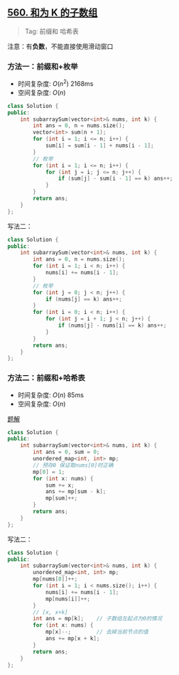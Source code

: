 ## [560. 和为 K 的子数组](https://leetcode.cn/problems/subarray-sum-equals-k/description/)

> Tag: 前缀和 哈希表

注意：有**负数**，不能直接使用滑动窗口

### 方法一：前缀和+枚举
* 时间复杂度: ${O(n^2)}$ 2168ms
* 空间复杂度: ${O(n)}$
```cpp
class Solution {
public:
    int subarraySum(vector<int>& nums, int k) {
        int ans = 0, n = nums.size();
        vector<int> sum(n + 1);
        for (int i = 1; i <= n; i++) {
            sum[i] = sum[i - 1] + nums[i - 1];
        }
        // 枚举
        for (int i = 1; i <= n; i++) {
            for (int j = i; j <= n; j++) {
                if (sum[j] - sum[i - 1] == k) ans++;
            }
        }
        return ans;
    }
};
```
写法二：
```cpp
class Solution {
public:
    int subarraySum(vector<int>& nums, int k) {
        int ans = 0, n = nums.size();
        for (int i = 1; i < n; i++) {
            nums[i] += nums[i - 1];
        }
        // 枚举
        for (int j = 0; j < n; j++) {
            if (nums[j] == k) ans++;
        }
        for (int i = 0; i < n; i++) {
            for (int j = i + 1; j < n; j++) {
                if (nums[j] - nums[i] == k) ans++;
            }
        }
        return ans;
    }
};
```

### 方法二：前缀和+哈希表
* 时间复杂度: ${O(n)}$ 85ms
* 空间复杂度: ${O(n)}$

[题解](https://leetcode.cn/problems/subarray-sum-equals-k/solutions/562174/de-liao-yi-wen-jiang-qian-zhui-he-an-pai-yhyf/)
```cpp
class Solution {
public:
    int subarraySum(vector<int>& nums, int k) {
        int ans = 0, sum = 0;
        unordered_map<int, int> mp;
        // 预存0 保证取nums[0]时正确
        mp[0] = 1;
        for (int x: nums) {
            sum += x;
            ans += mp[sum - k];
            mp[sum]++;
        }
        return ans;
    }
};
```

写法二：

```cpp
class Solution {
public:
    int subarraySum(vector<int>& nums, int k) {
        unordered_map<int, int> mp;
        mp[nums[0]]++;
        for (int i = 1; i < nums.size(); i++) {
            nums[i] += nums[i - 1];
            mp[nums[i]]++;
        }
        // [x, x+k]
        int ans = mp[k];    // 子数组左起点为0的情况
        for (int x: nums) {
            mp[x]--;        // 去掉当前节点的值
            ans += mp[x + k];
        }
        return ans;
    }
};
```